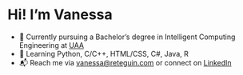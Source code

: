 # Hi! I’m Vanessa
* 🏫 Currently pursuing a Bachelor’s degree in Intelligent Computing Engineering at [UAA](https://www.uaa.mx/portal/)
* 🔭 Learning Python, C/C++, HTML/CSS, C#, Java, R
* 📬 Reach me via [vanessa@reteguin.com](mailto:vanessa@reteguin.com) or connect on [LinkedIn](https://www.linkedin.com/in/vanessa-reteguin/)

